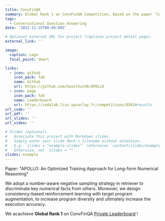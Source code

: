```yaml
---
title: ConvFinQA
summary: Global Rank 1 on ConvFinQA Competition, Based on the paper "ConvFinQA Exploring the Chain of Numerical Reasoning in Conversational Finance Question Answering"
tags:
  - Conversational Question Answering
date: '2022-11-25T00:00:00Z'

# Optional external URL for project (replaces project detail page).
external_link: ''

image:
  caption: Logo
  focal_point: Smart

links:
  - icon: github
    icon_pack: fab
    name: Github
    url: https://github.com/GasolSun36/APOLLO
  - icon: page
    icon_pack: fab
    name: Leaderboard
    url: https://codalab.lisn.upsaclay.fr/competitions/8582#results
url_code: ''
url_pdf: ''
url_slides: ''
url_video: ''

# Slides (optional).
#   Associate this project with Markdown slides.
#   Simply enter your slide deck's filename without extension.
#   E.g. `slides = "example-slides"` references `content/slides/example-slides.md`.
#   Otherwise, set `slides = ""`.
slides: example
---
```

Paper: "APOLLO: An Optimized Training Approach for Long-form Numerical Reasoning"

We adopt a number-aware negative sampling strategy in retriever to discriminate key numerical facts from others. Moreover, we design consistency-based reinforcement learning with target program augmentation, to increase program diversity and ultimately increase the execution accuracy.

We acachieve **Global Rank 1** on ConvFinQA [Private Leaderboard](https://codalab.lisn.upsaclay.fr/competitions/8582#results) !